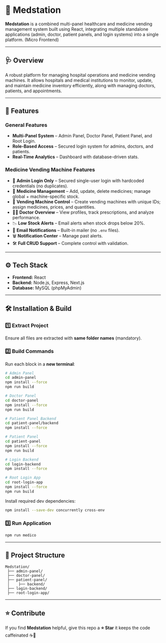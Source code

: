 # 🏥 Medstation

**Medstation** is a combined multi-panel healthcare and medicine vending management system built using React, integrating multiple standalone applications (admin, doctor, patient panels, and login systems) into a single platform. (Micro Frontend)

---

## 🩺 Overview
A robust platform for managing hospital operations and medicine vending machines. It allows hospitals and medical institutions to monitor, update, and maintain medicine inventory efficiently, along with managing doctors, patients, and appointments.

---

## 🔑 Features

### General Features
- **Multi-Panel System** – Admin Panel, Doctor Panel, Patient Panel, and Root Login.
- **Role-Based Access** – Secured login system for admins, doctors, and patients.
- **Real-Time Analytics** – Dashboard with database-driven stats.

### Medicine Vending Machine Features
- 🔐 **Admin Login Only** – Secured single-user login with hardcoded credentials (no duplicates).
- 💊 **Medicine Management** – Add, update, delete medicines; manage global + machine-specific stock.
- 🏪 **Vending Machine Control** – Create vending machines with unique IDs; assign medicines, prices, and quantities.
- 👨‍⚕️ **Doctor Overview** – View profiles, track prescriptions, and analyze performance.
- 📉 **Low Stock Alerts** – Email alerts when stock drops below 20%.
- 📧 **Email Notifications** – Built-in mailer (no `.env` files).
- 🗑️ **Notification Center** – Manage past alerts.
- 🛠️ **Full CRUD Support** – Complete control with validation.

---

## ⚙️ Tech Stack
- **Frontend:** React
- **Backend:** Node.js, Express, Next.js
- **Database:** MySQL (phpMyAdmin)

---

## 🛠️ Installation & Build

### 1️⃣ Extract Project
Ensure all files are extracted with **same folder names** (mandatory).

### 2️⃣ Build Commands
Run each block in a **new terminal**:

```bash
# Admin Panel
cd admin-panel
npm install --force
npm run build

# Doctor Panel
cd doctor-panel
npm install --force
npm run build

# Patient Panel Backend
cd patient-panel/backend
npm install --force

# Patient Panel
cd patient-panel
npm install --force
npm run build

# Login Backend
cd login-backend
npm install --force

# Root Login App
cd root-login-app
npm install --force
npm run build
```

Install required dev dependencies:
```bash
npm install --save-dev concurrently cross-env
```

### 3️⃣ Run Application
```bash
npm run medico
```

---

## 📂 Project Structure
```
Medstation/
 ├── admin-panel/
 ├── doctor-panel/
 ├── patient-panel/
 │    ├── backend/
 ├── login-backend/
 ├── root-login-app/
```

---

## ⭐ Contribute
If you find **Medstation** helpful, give this repo a **⭐ Star**  it keeps the code caffeinated ☕🚀
